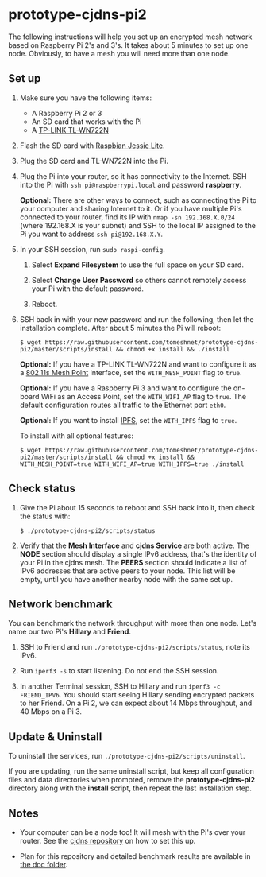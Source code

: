 # prototype-cjdns-pi2

The following instructions will help you set up an encrypted mesh network based on Raspberry Pi 2's and 3's. It takes about 5 minutes to set up one node. Obviously, to have a mesh you will need more than one node.

## Set up

1. Make sure you have the following items:

    * A Raspberry Pi 2 or 3
    * An SD card that works with the Pi
    * A [TP-LINK TL-WN722N](http://www.tp-link.com/en/products/details/TL-WN722N.html)

1. Flash the SD card with [Raspbian Jessie Lite](https://www.raspberrypi.org/downloads/raspbian/). 

1. Plug the SD card and TL-WN722N into the Pi.

1. Plug the Pi into your router, so it has connectivity to the Internet. SSH into the Pi with `ssh pi@raspberrypi.local` and password **raspberry**.

    **Optional:** There are other ways to connect, such as connecting the Pi to your computer and sharing Internet to it. Or if you have multiple Pi's connected to your router, find its IP with `nmap -sn 192.168.X.0/24` (where 192.168.X is your subnet) and SSH to the local IP assigned to the Pi you want to address `ssh pi@192.168.X.Y`.

1. In your SSH session, run `sudo raspi-config`.

   1. Select **Expand Filesystem** to use the full space on your SD card.
   
   1. Select **Change User Password** so others cannot remotely access your Pi with the default password.
   
   1. Reboot.

1. SSH back in with your new password and run the following, then let the installation complete. After about 5 minutes the Pi will reboot:

    ```
    $ wget https://raw.githubusercontent.com/tomeshnet/prototype-cjdns-pi2/master/scripts/install && chmod +x install && ./install
    ```

    **Optional:** If you have a TP-LINK TL-WN722N and want to configure it as a [802.11s Mesh Point](https://github.com/o11s/open80211s/wiki/HOWTO) interface, set the `WITH_MESH_POINT` flag to `true`.

    **Optional:** If you have a Raspberry Pi 3 and want to configure the on-board WiFi as an Access Point, set the `WITH_WIFI_AP` flag to `true`. The default configuration routes all traffic to the Ethernet port `eth0`. 

    **Optional:** If you want to install [IPFS](https://ipfs.io), set the `WITH_IPFS` flag to `true`.

    To install with all optional features:

    ```
    $ wget https://raw.githubusercontent.com/tomeshnet/prototype-cjdns-pi2/master/scripts/install && chmod +x install && WITH_MESH_POINT=true WITH_WIFI_AP=true WITH_IPFS=true ./install
    ```

## Check status

1. Give the Pi about 15 seconds to reboot and SSH back into it, then check the status with:

    ```
    $ ./prototype-cjdns-pi2/scripts/status
    ```

1. Verify that the **Mesh Interface** and **cjdns Service** are both active. The **NODE** section should display a single IPv6 address, that's the identity of your Pi in the cjdns mesh. The **PEERS** section should indicate a list of IPv6 addresses that are active peers to your node. This list will be empty, until you have another nearby node with the same set up.

## Network benchmark

You can benchmark the network throughput with more than one node. Let's name our two Pi's **Hillary** and **Friend**.

1. SSH to Friend and run `./prototype-cjdns-pi2/scripts/status`, note its IPv6.

1. Run `iperf3 -s` to start listening. Do not end the SSH session.

1. In another Terminal session, SSH to Hillary and run `iperf3 -c FRIEND_IPV6`. You should start seeing Hillary sending encrypted packets to her Friend. On a Pi 2, we can expect about 14 Mbps throughput, and 40 Mbps on a Pi 3.

## Update & Uninstall

To uninstall the services, run `./prototype-cjdns-pi2/scripts/uninstall`.

If you are updating, run the same uninstall script, but keep all configuration files and data directories when prompted, remove the **prototype-cjdns-pi2** directory along with the **install** script, then repeat the last installation step.

## Notes

* Your computer can be a node too! It will mesh with the Pi's over your router. See the [cjdns repository](https://github.com/cjdelisle/cjdns) on how to set this up.

* Plan for this repository and detailed benchmark results are available in [the doc folder](https://github.com/tomeshnet/prototype-cjdns-pi2/blob/master/docs/).
